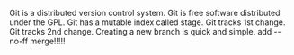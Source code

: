 Git is a distributed version control system.
Git is free software distributed under the GPL.
Git has a mutable index called stage.
Git tracks 1st change.
Git tracks 2nd change.
Creating a new branch is quick and simple.
add --no-ff merge!!!!!
